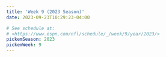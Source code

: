 ```yaml
---
title: 'Week 9 (2023 Season)'
date: 2023-09-23T10:29:23-04:00

# See schedule at:
# <https://www.espn.com/nfl/schedule/_/week/9/year/2023/>
pickemSeason: 2023
pickemWeek: 9
---
```

